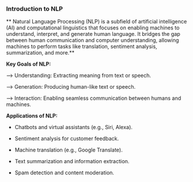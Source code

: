 ### Introduction to NLP
** Natural Language Processing (NLP) is a subfield of artificial intelligence (AI) and computational linguistics that focuses on enabling machines to understand, interpret, and generate human language. It bridges the gap between human communication and computer understanding, allowing machines to perform tasks like translation, sentiment analysis, summarization, and more.**

**Key Goals of NLP:**

--> Understanding: Extracting meaning from text or speech.

--> Generation: Producing human-like text or speech.

--> Interaction: Enabling seamless communication between humans and machines.

**Applications of NLP:**

- Chatbots and virtual assistants (e.g., Siri, Alexa).

- Sentiment analysis for customer feedback.

- Machine translation (e.g., Google Translate).

- Text summarization and information extraction.

- Spam detection and content moderation.
